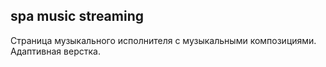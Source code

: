 ## spa music streaming

Страница музыкального исполнителя с музыкальными композициями. Адаптивная верстка.
